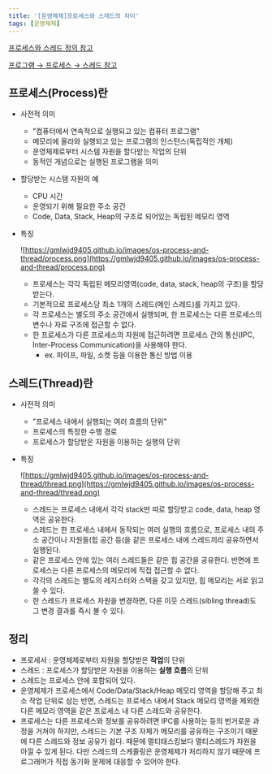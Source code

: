```yaml
---
title: '[운영체제]프로세스와 스레드의 차이'
tags: [운영체제]
---
```


[프로세스와 스레드 정의 참고](https://gmlwjd9405.github.io/2018/09/14/process-vs-thread.html)

[프로그램 → 프로세스 → 스레드 참고](https://velog.io/@raejoonee/프로세스와-스레드의-차이)

## 프로세스(Process)란

- 사전적 의미

  - "컴퓨터에서 연속적으로 실행되고 있는 컴퓨터 프로그램"
  - 메모리에 올라와 실행되고 있는 프로그램의 인스턴스(독립적인 개체)
  - 운영체제로부터 시스템 자원을 할다받는 작업의 단위
  - 동적인 개념으로는 실행된 프로그램을 의미

- 할당받는 시스템 자원의 예

  - CPU 시간
  - 운영되기 위해 필요한 주소 공간
  - Code, Data, Stack, Heap의 구조로 되어있는 독립된 메모리 영역

- 특징

  ![https://gmlwjd9405.github.io/images/os-process-and-thread/process.png](https://gmlwjd9405.github.io/images/os-process-and-thread/process.png)

  - 프로세스는 각각 독립된 메모리영역(code, data, stack, heap의 구조)을 할당받는다.
  - 기본적으로 프로세스당 최소 1개의 스레드(메인 스레드)를 가지고 있다.
  - 각 프로세스는 별도의 주소 공간에서 실행되며, 한 프로세스는 다른 프로세스의 변수나 자료 구조에 접근할 수 없다.
  - 한 프로세스가 다른 프로세스의 자원에 접근하려면 프로세스 간의 통신(IPC, Inter-Process Communication)을 사용해야 한다.
    - ex. 파이프, 파일, 소켓 등을 이용한 통신 방법 이용

## 스레드(Thread)란

- 사전적 의미

  - "프로세스 내에서 실행되는 여러 흐름의 단위"
  - 프로세스의 특정한 수행 경로
  - 프로세스가 할당받은 자원을 이용하는 실행의 단위

- 특징

  ![https://gmlwjd9405.github.io/images/os-process-and-thread/thread.png](https://gmlwjd9405.github.io/images/os-process-and-thread/thread.png)

  - 스레드는 프로세스 내에서 각각 stack만 따로 할당받고 code, data, heap 영역은 공유한다.
  - 스레드는 한 프로세스 내에서 동작되는 여러 실행의 흐름으로, 프로세스 내의 주소 공간이나 자원들(힙 공간 등(을 같은 프로세스 내에 스레드끼리 공유하면서 실행된다.
  - 같은 프로세스 안에 있는 여러 스레드들은 같은 힙 공간을 공유한다. 반면에 프로세스는 다른 프로세스의 메모리에 직접 접근할 수 없다.
  - 각각의 스레드는 별도의 레지스터와 스택을 갖고 있지만, 힙 메모리는 서로 읽고 쓸 수 있다.
  - 한 스레드가 프로세스 자원을 변경하면, 다른 이웃 스레드(sibling thread)도 그 변경 결과를 즉시 볼 수 있다.

## 정리

- 프로세서 : 운영체제로부터 자원을 할당받은 **작업**의 단위
- 스레드 : 프로세스가 할당받은 자원을 이용하는 **실행 흐름**의 단위
- 스레드는 프로세스 안에 포함되어 있다.
- 운영체제가 프로세스에서 Code/Data/Stack/Heap 메모리 영역을 할당해 주고 최소 작업 단위로 삼는 반면, 스레드는 프로세스 내에서 Stack 메모리 영역을 제외한 다른 메모리 영역을 같은 프로세스 내 다른 스레드와 공유한다.
- 프로세스는 다른 프로세스와 정보를 공유하려면 IPC를 사용하는 등의 번거로운 과정을 거쳐야 하지만, 스레드는 기본 구조 자체가 메모리를 공유하는 구조이기 때문에 다른 스레드와 정보 공유가 쉽다. 때문에 멀티태스킹보다 멀티스레드가 자원을 아낄 수 있게 된다. 다만 스레드의 스케줄링은 운영체제가 처리하지 않기 때문에 프로그래머가 직접 동기화 문제에 대응할 수 있어야 한다.
